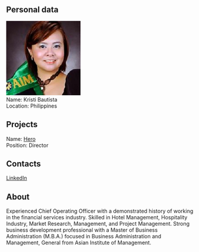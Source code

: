 ## Personal data
![kristi bautista photo](photo/kristi_bautista.jpg)  
Name:   Kristi Bautista  
Location: Philippines  
## Projects 
Name: [Hero](../projects/hero.md)  
Position: Director   
## Contacts
[LinkedIn](https://www.linkedin.com/in/kristi-bautista-3aa05264/)  
## About
Experienced Chief Operating Officer with a demonstrated history of working in the financial services industry. Skilled in Hotel Management, Hospitality Industry, Market Research, Management, and Project Management. Strong business development professional with a Master of Business Administration (M.B.A.) focused in Business Administration and Management, General from Asian Institute of Management.
